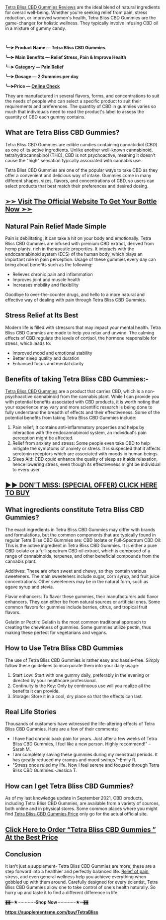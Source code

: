 <p><a href="https://supplementsme.com/buy/TetraBliss"><span style="font-weight: 400;">Tetra Bliss CBD Gummies Reviews</span></a><span style="font-weight: 400;"> are the ideal blend of natural ingredients for overall well-being. Whether you're seeking relief from pain, stress reduction, or improved women's health, Tetra Bliss CBD Gummies are the game-changer for holistic wellness. They typically involve infusing CBD oil in a mixture of gummy candy.&nbsp;</span></p>
<p>&nbsp;</p>
<p><strong>╰┈➤ Product Name &mdash; Tetra Bliss CBD Gummies</strong></p>
<p><strong>╰┈➤ Main Benefits &mdash; Relief Stress, Pain &amp; Improve Health</strong></p>
<p><strong>╰┈➤ Category &mdash; Pain Relief</strong></p>
<p><strong>╰┈➤ Dosage &mdash; 2 Gummies per day</strong></p>
<p><strong>╰┈➤Price &mdash; </strong><a href="https://supplementsme.com/buy/TetraBliss"><strong>Online Check</strong></a></p>
<p><span style="font-weight: 400;">They are manufactured in several flavors, forms, and concentrations to suit the needs of people who can select a specific product to suit their requirements and preferences. The quantity of CBD in gummies varies so much that individuals need to read the product's label to assess the quantity of CBD each gummy contains.</span></p>
<h2><strong>What are Tetra Bliss CBD Gummies?</strong></h2>
<p><span style="font-weight: 400;">Tetra Bliss CBD Gummies are edible candies containing cannabidiol (CBD) as one of its active ingredients. Unlike another well-known cannabinoid, tetrahydrocannabinol (THC), CBD is not psychoactive, meaning it doesn't cause the "high" sensation typically associated with cannabis use.</span></p>
<p><span style="font-weight: 400;">Tetra Bliss CBD Gummies are one of the popular ways to take CBD as they offer a convenient and delicious way of intake. Gummies come in many different shapes, sizes, flavors, and concentrations of CBD, so users can select products that best match their preferences and desired dosing.&nbsp;</span></p>
<h2><a href="https://supplementsme.com/buy/TetraBliss"><strong>➢➢ Visit The Official Website To Get Your Bottle Now ➢➢</strong></a></h2>
<h2><strong>Natural Pain Relief Made Simple</strong></h2>
<p><span style="font-weight: 400;">Pain is debilitating; it can take a hit on your body and emotionally. Tetra Bliss CBD Gummies are infused with premium CBD extract, derived from hemp plants, rich in therapeutic properties. It interacts with the endocannabinoid system (ECS) of the human body, which plays an important role in pain perception. Usage of these gummies every day can bring about benefits such as the following:</span></p>
<ul>
<li style="font-weight: 400;"><span style="font-weight: 400;">Relieves chronic pain and inflammation</span></li>
<li style="font-weight: 400;"><span style="font-weight: 400;">Improves joint and muscle health</span></li>
<li style="font-weight: 400;"><span style="font-weight: 400;">Increases mobility and flexibility</span></li>
</ul>
<p><span style="font-weight: 400;">Goodbye to over-the-counter drugs, and hello to a more natural and effective way of dealing with pain through Tetra Bliss CBD Gummies.</span></p>
<h2><strong>Stress Relief at Its Best</strong></h2>
<p><span style="font-weight: 400;">Modern life is filled with stressors that may impact your mental health. Tetra Bliss CBD Gummies are made to help you relax and unwind. The calming effects of CBD regulate the levels of cortisol, the hormone responsible for stress, which leads to:</span></p>
<ul>
<li style="font-weight: 400;"><span style="font-weight: 400;">Improved mood and emotional stability</span></li>
<li style="font-weight: 400;"><span style="font-weight: 400;">Better sleep quality and duration</span></li>
<li style="font-weight: 400;"><span style="font-weight: 400;">Enhanced focus and mental clarity</span></li>
</ul>
<h2><strong>Benefits of taking Tetra Bliss CBD Gummies:-</strong></h2>
<p><a href="https://supplementsme.com/buy/TetraBliss"><span style="font-weight: 400;">Tetra Bliss CBD Gummies</span></a><span style="font-weight: 400;"> are a product that carries CBD, which is a non-psychoactive cannabinoid from the cannabis plant. While I can provide you with potential benefits associated with CBD products, it is worth noting that your experience may vary and more scientific research is being done to fully understand the breadth of effects and their effectiveness. Some of the potential benefits from taking Tetra Bliss CBD Gummies include:</span></p>
<ol>
<li style="font-weight: 400;"><span style="font-weight: 400;">Pain relief; It contains anti-inflammatory properties and helps by interaction with the endocannabinoid system, an individual's pain perception might be affected.</span></li>
<li style="font-weight: 400;"><span style="font-weight: 400;">Relief from anxiety and stress: Some people even take CBD to help mitigate the symptoms of anxiety or stress. It is suspected that it affects serotonin receptors which are associated with moods in human beings.</span></li>
<li style="font-weight: 400;"><span style="font-weight: 400;">Sleep Aid: CBD could enhance the quality of sleep as it aids relaxation, hence lowering stress, even though its effectiveness might be individual to every user.</span></li>
</ol>
<h2><strong><a href="https://supplementsme.com/buy/TetraBliss">►► DON'T MISS: (SPECIAL OFFER) CLICK HERE TO BUY</a></strong></h2>
<h2><strong>What ingredients constitute Tetra Bliss CBD Gummies?</strong></h2>
<p><span style="font-weight: 400;">The exact ingredients in Tetra Bliss CBD Gummies may differ with brands and formulations, but the common components that are typically found in regular Tetra Bliss CBD Gummies are: CBD Isolate or Full-Spectrum CBD Oil: This is the active ingredient in Tetra Bliss CBD Gummies. It is either a pure CBD isolate or a full-spectrum CBD oil extract, which is composed of a range of cannabinoids, terpenes, and other beneficial compounds from the cannabis plant.</span></p>
<p><span style="font-weight: 400;">Additives: These are often sweet and chewy, so they contain various sweeteners. The main sweeteners include sugar, corn syrup, and fruit juice concentrations. Other sweeteners may be in the natural form, such as agave syrup and stevia.</span></p>
<p><span style="font-weight: 400;">Flavor enhancers: To flavor these gummies, their manufacturers add flavor enhancers. They can either be from natural sources or artificial ones. Some common flavors for gummies include berries, citrus, and tropical fruit flavors.</span></p>
<p><span style="font-weight: 400;">Gelatin or Pectin: Gelatin is the most common traditional approach to creating the chewiness of gummies. Some gummies utilize pectin, thus making these perfect for vegetarians and vegans.</span></p>
<h2><strong>How to Use Tetra Bliss CBD Gummies</strong></h2>
<p><span style="font-weight: 400;">The use of Tetra Bliss CBD Gummies is rather easy and hassle-free. Simply follow these guidelines to incorporate them into your daily usage:</span></p>
<ol>
<li style="font-weight: 400;"><span style="font-weight: 400;">Start Low: Start with one gummy daily, preferably in the evening or directed by your healthcare professional.</span></li>
<li style="font-weight: 400;"><span style="font-weight: 400;">Continuity is the Key: Only by continuous use will you realize all the benefits it can provide.</span></li>
<li style="font-weight: 400;"><span style="font-weight: 400;">Storage: Store it in a cool, dry place so that the effects can last.</span></li>
</ol>
<h2><strong>Real Life Stories</strong></h2>
<p><span style="font-weight: 400;">Thousands of customers have witnessed the life-altering effects of Tetra Bliss CBD Gummies. Here are a few of their comments:</span></p>
<ul>
<li><span style="font-weight: 400;">I have had chronic back pain for years. Just after a few weeks of Tetra Bliss CBD Gummies, I feel like a new person. Highly recommend!" &ndash; Sarah M.</span></li>
<li><span style="font-weight: 400;">I am completely saving these gummies during my menstrual periods. It has greatly reduced my cramps and mood swings."-Emily R.</span></li>
<li><span style="font-weight: 400;"> "Stress once ruled my life. Now I feel serene and focused through Tetra Bliss CBD Gummies.-Jessica T.</span></li>
</ul>
<h2><strong>How can I get Tetra Bliss CBD Gummies?</strong></h2>
<p><span style="font-weight: 400;">As of my last knowledge update in September 2021, CBD products, including Tetra Bliss CBD Gummies, are available from a variety of sources, both online and in physical stores. Some common places where you might find </span><a href="https://supplementsme.com/buy/TetraBliss"><span style="font-weight: 400;">Tetra Bliss CBD Gummies Price</span></a><span style="font-weight: 400;"> only go for the actual official site.</span></p>
<h2><a href="https://supplementsme.com/buy/TetraBliss"><strong>Click Here to Order &ldquo;Tetra Bliss CBD Gummies &rdquo; At the Best Price</strong></a></h2>
<h2><strong>Conclusion</strong></h2>
<p><span style="font-weight: 400;">It isn't just a supplement- Tetra Bliss CBD Gummies are more; these are a step forward into a healthier and perfectly balanced life. </span><a href="https://supplementsme.com/buy/TetraBliss"><span style="font-weight: 400;">Relief of pain</span></a><span style="font-weight: 400;">, stress, and even general wellness help you achieve everything when gobbled up with them around. Carefully designed for every scientist, Tetra Bliss CBD Gummies allow one to take control of one's health naturally. So hurry up and taste it to find a different difference in life.</span></p>
<p><strong>⧳⧳═★┈┈┈┈Shop Now ┈┈┈┈★═⧳⧳</strong></p>
<p><a href="https://supplementsme.com/buy/TetraBliss"><strong>https://supplementsme.com/buy/TetraBliss</strong></a></p>
<p>&nbsp;</p>

